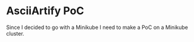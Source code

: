 # AsciiArtify PoC 

Since I decided to go with a Minikube I need to make a PoC on a Minikube cluster.